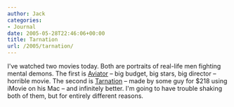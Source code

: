 ```yaml
---
author: Jack
categories:
- Journal
date: 2005-05-28T22:46:06+00:00
title: Tarnation
url: /2005/tarnation/
---
```


I've watched two movies today. Both are portraits of real-life men fighting mental demons. The first is [Aviator][1] &#8211; big budget, big stars, big director &#8211; horrible movie. The second is [Tarnation][2] &#8211; made by some guy for $218 using iMovie on his Mac &#8211; and infinitely better. I'm going to have trouble shaking both of them, but for entirely different reasons.

 [1]: http://www.rottentomatoes.com/m/aviator/
 [2]: http://www.rottentomatoes.com/m/tarnation/